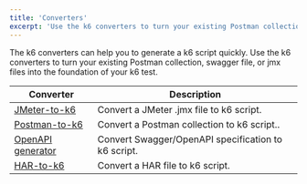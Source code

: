 ```yaml
---
title: 'Converters'
excerpt: 'Use the k6 converters to turn your existing Postman collection, swagger file, or jmx files into the foundation of your next test'
---
```


The k6 converters can help you to generate a k6 script quickly. Use the k6 converters to turn your existing Postman collection, swagger file, or jmx files into the foundation of your k6 test.

| Converter     |  Description                                         |
| ---------- | ---------------------------------------------------- |
| [JMeter-to-k6](https://github.com/loadimpact/jmeter-to-k6) | Convert a JMeter .jmx file to k6 script.  |
| [Postman-to-k6](https://github.com/loadimpact/postman-to-k6) | Convert a Postman collection to k6 script..  |
| [OpenAPI generator](https://k6.io/blog/load-testing-your-api-with-swagger-openapi-and-k6) | Convert Swagger/OpenAPI specification to k6 script.  |
| [HAR-to-k6](https://github.com/loadimpact/har-to-k6) | Convert a HAR file to k6 script.  |